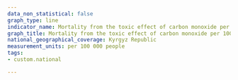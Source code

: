 ```yaml
---
data_non_statistical: false
graph_type: line
indicator_name: Mortality from the toxic effect of carbon monoxide per 100 000 population
graph_title: Mortality from the toxic effect of carbon monoxide per 100 000 population
national_geographical_coverage: Kyrgyz Republic
measurement_units: per 100 000 people
tags:
- custom.national

---
```

